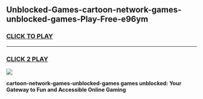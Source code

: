 
## Unblocked-Games-cartoon-network-games-unblocked-games-Play-Free-e96ym
<h3>
<a href="https://premium76.site?title=cartoon-network-games-unblocked-games&ref=19M">CLICK TO PLAY</a></h3>
<hr>

<h3>
<a href="https://premium76.site?title=cartoon-network-games-unblocked-games&ref=19M">CLICK 2 PLAY</a>
  
</h3>

<a href="https://premium76.site?title=cartoon-network-games-unblocked-games&ref=19M"><img src="https://clearcache.store/games.png"></a>


**cartoon-network-games-unblocked-games games unblocked: Your Gateway to Fun and Accessible Online Gaming**
